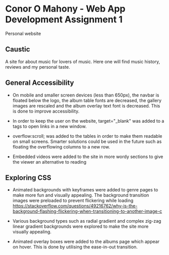 # Conor O Mahony - Web App Development Assignment 1
Personal website

## Caustic
A site for about music for lovers of music. Here one will find music history, reviews and my personal taste.

## General Accessibility

- On mobile and smaller screen devices (less than 650px), the navbar is floated below the logo, the album table fonts are decreased, the gallery images are rescaled and the album overlay text font is decreased. This is done to improve accessibility.

- In order to keep the user on the website, target="_blank" was added to a tags to open links in a new window.

- overflow:scroll; was added to the tables in order to make them readable on small screens. Smarter solutions could be used in the future such as floating the overflowing columns to a new row.

- Embedded videos were added to the site in more wordy sections to give the viewer an alternative to reading

## Exploring CSS

- Animated backgrounds with keyframes were added to genre pages to make more fun and visually appealing. The background transition images were preloaded to prevent flickering while loading https://stackoverflow.com/questions/49216762/why-is-the-background-flashing-flickering-when-transitioning-to-another-image-c

- Various background types such as radial gradient and complex zig-zag linear gradient backgrounds were explored to make the site more visually appealing.

- Animated overlay boxes were added to the albums page which appear on hover. This is done by utilising the ease-in-out transition.





